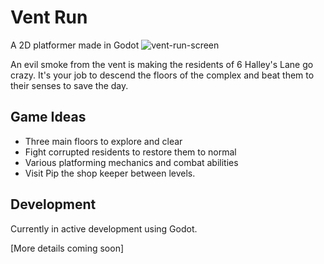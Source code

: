 # Vent Run

A 2D platformer made in Godot
![vent-run-screen](https://github.com/user-attachments/assets/3906a169-0a9b-41f0-af71-cd20f8d2ad72)

An evil smoke from the vent is making the residents of 6 Halley's Lane go crazy. It's your job to descend the floors of the complex and beat them to their senses to save the day.

## Game Ideas
- Three main floors to explore and clear
- Fight corrupted residents to restore them to normal
- Various platforming mechanics and combat abilities
- Visit Pip the shop keeper between levels.

## Development
Currently in active development using Godot.

[More details coming soon] 
